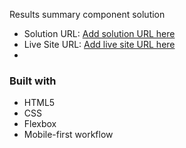 Results summary component solution

- Solution URL: [Add solution URL here](https://your-solution-url.com)
- Live Site URL: [Add live site URL here](https://your-live-site-url.com)
- 
### Built with

- HTML5
- CSS 
- Flexbox
- Mobile-first workflow
